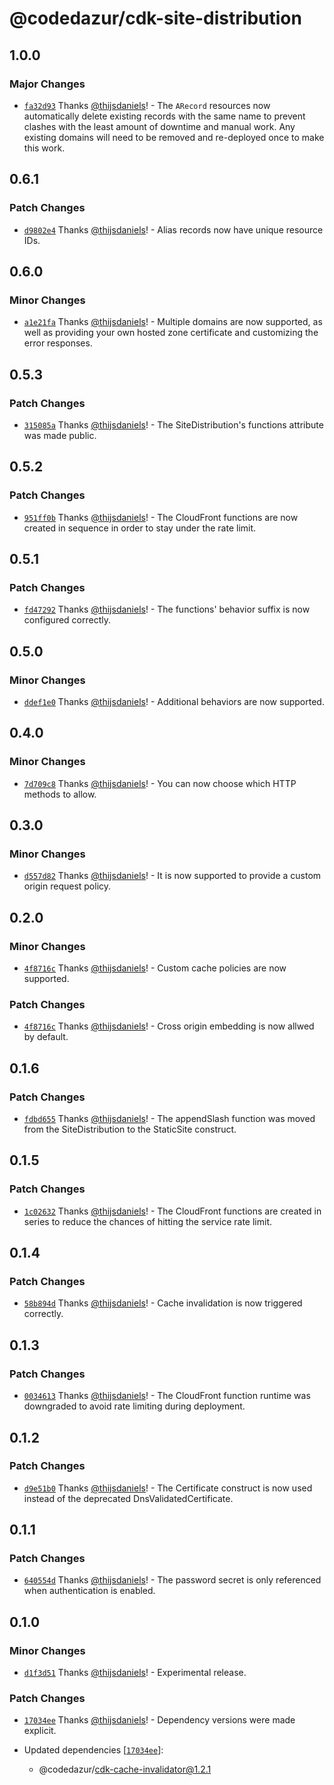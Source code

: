 # @codedazur/cdk-site-distribution

## 1.0.0

### Major Changes

- [`fa32d93`](https://github.com/codedazur/toolkit/commit/fa32d934b57d6d3aab563881bfaf25b701d35437) Thanks [@thijsdaniels](https://github.com/thijsdaniels)! - The `ARecord` resources now automatically delete existing records with the same name to prevent clashes with the least amount of downtime and manual work. Any existing domains will need to be removed and re-deployed once to make this work.

## 0.6.1

### Patch Changes

- [`d9802e4`](https://github.com/codedazur/toolkit/commit/d9802e4a5e31e09a1ea99dcd89e5512bc9db4fe4) Thanks [@thijsdaniels](https://github.com/thijsdaniels)! - Alias records now have unique resource IDs.

## 0.6.0

### Minor Changes

- [`a1e21fa`](https://github.com/codedazur/toolkit/commit/a1e21faf3bb700e9ba6b92cbac345f696e19dd03) Thanks [@thijsdaniels](https://github.com/thijsdaniels)! - Multiple domains are now supported, as well as providing your own hosted zone certificate and customizing the error responses.

## 0.5.3

### Patch Changes

- [`315085a`](https://github.com/codedazur/toolkit/commit/315085a029c6f0f2f71b1a48ea223b0b78d316aa) Thanks [@thijsdaniels](https://github.com/thijsdaniels)! - The SiteDistribution's functions attribute was made public.

## 0.5.2

### Patch Changes

- [`951ff0b`](https://github.com/codedazur/toolkit/commit/951ff0b7d2d6add7796989801052717b7f486ff8) Thanks [@thijsdaniels](https://github.com/thijsdaniels)! - The CloudFront functions are now created in sequence in order to stay under the rate limit.

## 0.5.1

### Patch Changes

- [`fd47292`](https://github.com/codedazur/toolkit/commit/fd4729230f53aefd5ff29617b99420f9a1df2398) Thanks [@thijsdaniels](https://github.com/thijsdaniels)! - The functions' behavior suffix is now configured correctly.

## 0.5.0

### Minor Changes

- [`ddef1e0`](https://github.com/codedazur/toolkit/commit/ddef1e023538d35ecf637a30e654f10ebb06d8d2) Thanks [@thijsdaniels](https://github.com/thijsdaniels)! - Additional behaviors are now supported.

## 0.4.0

### Minor Changes

- [`7d709c8`](https://github.com/codedazur/toolkit/commit/7d709c8be6ea8b0573443e9cc138d7b909412a30) Thanks [@thijsdaniels](https://github.com/thijsdaniels)! - You can now choose which HTTP methods to allow.

## 0.3.0

### Minor Changes

- [`d557d82`](https://github.com/codedazur/toolkit/commit/d557d822ffe8e42b0907f1d4e1a2b243f3430674) Thanks [@thijsdaniels](https://github.com/thijsdaniels)! - It is now supported to provide a custom origin request policy.

## 0.2.0

### Minor Changes

- [`4f8716c`](https://github.com/codedazur/toolkit/commit/4f8716c534265493e708ede8239bd47d38ff83a4) Thanks [@thijsdaniels](https://github.com/thijsdaniels)! - Custom cache policies are now supported.

### Patch Changes

- [`4f8716c`](https://github.com/codedazur/toolkit/commit/4f8716c534265493e708ede8239bd47d38ff83a4) Thanks [@thijsdaniels](https://github.com/thijsdaniels)! - Cross origin embedding is now allwed by default.

## 0.1.6

### Patch Changes

- [`fdbd655`](https://github.com/codedazur/toolkit/commit/fdbd65536edc88074817e9256f99f30a5e1c3680) Thanks [@thijsdaniels](https://github.com/thijsdaniels)! - The appendSlash function was moved from the SiteDistribution to the StaticSite construct.

## 0.1.5

### Patch Changes

- [`1c02632`](https://github.com/codedazur/toolkit/commit/1c026324d77c3ebeb81f9722a41a88cf8947d2c0) Thanks [@thijsdaniels](https://github.com/thijsdaniels)! - The CloudFront functions are created in series to reduce the chances of hitting the service rate limit.

## 0.1.4

### Patch Changes

- [`58b894d`](https://github.com/codedazur/toolkit/commit/58b894d62bfd01f852233a95b75ffa538a5bc7f1) Thanks [@thijsdaniels](https://github.com/thijsdaniels)! - Cache invalidation is now triggered correctly.

## 0.1.3

### Patch Changes

- [`0034613`](https://github.com/codedazur/toolkit/commit/0034613fbf086d5e634a9a09d4273025b9a647aa) Thanks [@thijsdaniels](https://github.com/thijsdaniels)! - The CloudFront function runtime was downgraded to avoid rate limiting during deployment.

## 0.1.2

### Patch Changes

- [`d9e51b0`](https://github.com/codedazur/toolkit/commit/d9e51b0e2fb36d64c641ae341124b0fb2bd298df) Thanks [@thijsdaniels](https://github.com/thijsdaniels)! - The Certificate construct is now used instead of the deprecated DnsValidatedCertificate.

## 0.1.1

### Patch Changes

- [`640554d`](https://github.com/codedazur/toolkit/commit/640554d76addc0da87c05d416d6e2af7448d816b) Thanks [@thijsdaniels](https://github.com/thijsdaniels)! - The password secret is only referenced when authentication is enabled.

## 0.1.0

### Minor Changes

- [`d1f3d51`](https://github.com/codedazur/toolkit/commit/d1f3d512d31d659ffdc115147d9631057fe8d073) Thanks [@thijsdaniels](https://github.com/thijsdaniels)! - Experimental release.

### Patch Changes

- [`17034ee`](https://github.com/codedazur/toolkit/commit/17034ee5fcbc026fc779a12130572d515d2b8298) Thanks [@thijsdaniels](https://github.com/thijsdaniels)! - Dependency versions were made explicit.

- Updated dependencies [[`17034ee`](https://github.com/codedazur/toolkit/commit/17034ee5fcbc026fc779a12130572d515d2b8298)]:
  - @codedazur/cdk-cache-invalidator@1.2.1

